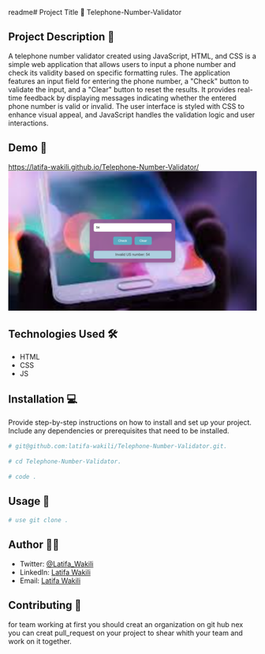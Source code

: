 readme# Project Title 🚀
Telephone-Number-Validator
## Project Description 📝

A telephone number validator created using JavaScript, HTML, and CSS is a simple web application that allows users to input a phone number and check its validity based on specific formatting rules. The application features an input field for entering the phone number, a "Check" button to validate the input, and a "Clear" button to reset the results. It provides real-time feedback by displaying messages indicating whether the entered phone number is valid or invalid. The user interface is styled with CSS to enhance visual appeal, and JavaScript handles the validation logic and user interactions.


## Demo 📸
https://latifa-wakili.github.io/Telephone-Number-Validator/
![Demo](T-N-V.png)
## Technologies Used 🛠️

- HTML
- CSS
- JS

## Installation 💻

Provide step-by-step instructions on how to install and set up your project. Include any dependencies or prerequisites that need to be installed.

```bash
# git@github.com:latifa-wakili/Telephone-Number-Validator.git.
```

```bash
# cd Telephone-Number-Validator.
```


 ```bash
# code .
```

## Usage 🎯

```bash
# use git clone .
```

## Author 👩‍💻
- Twitter: [@Latifa_Wakili](https://x.com/WakiliLatifa?t=wlHTh8JuyFprQsN_hZQGWQ&s=08)
- LinkedIn: [Latifa Wakili](https://www.linkedin.com/in/latifa-wakili-68423b277?utm_source=share&utm_campaign=share_via&utm_content=profile&utm_medium=android_app)
- Email: [Latifa Wakili](saavenwakili@gmail.com)

## Contributing 🤝
for team working at first you should creat an organization on git hub nex you can creat pull_request on your project to shear whith your team and work on it together.

